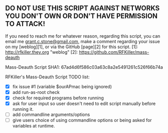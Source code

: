DO NOT USE THIS SCRIPT AGAINST NETWORKS YOU DON'T OWN OR DON'T HAVE PERMISSION TO ATTACK!
-----------------------------------------------------------------------------------------

If you need to reach me for whatever reason, regarding this script, you can email me <grant.c.stone@gmail.com>, make a comment regarding your issue on my [weblog][1], or via the GitHub [page][2] for this script.
[1]: http://rfkiller.they.org "weblog"
[2]: https://github.com/RFKiller/mass-deauth

Mass-Deauth Script SHA1: 67ad4d6f586c03a63c8a2e5491261c526f66b74a

RFKiller's Mass-Deauth Script TODO list:
- [x] fix issue #1 (variable $ourAPmac being ignored)
- [x] add run-as-root check
- [x] check for required programs before running
- [x] ask for user input so user doesn't need to edit script manually before running it.
- [ ] add commandline arguments/options
- [ ] give users choice of using commandline options or being asked for variables at runtime.
